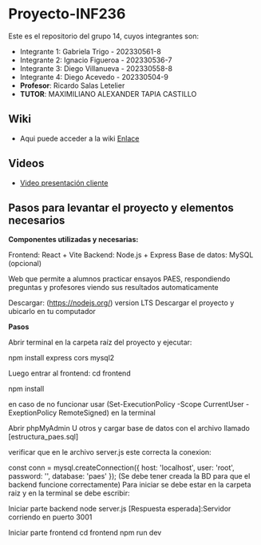 # Proyecto-INF236
Este es el repositorio del grupo 14, cuyos integrantes son:

* Integrante 1: Gabriela Trigo - 202330561-8
* Integrante 2: Ignacio Figueroa - 202330536-7
* Integrante 3: Diego Villanueva - 202330558-8
* Integrante 4: Diego Acevedo - 202330504-9
* **Profesor**: Ricardo Salas Letelier
* **TUTOR**: MAXIMILIANO ALEXANDER TAPIA CASTILLO

## Wiki
* Aqui puede acceder a la wiki [Enlace](https://gitlab.com/Diego_Villanueva/grupo14-2025-proyinf/-/wikis/home)

## Videos
* [Video presentación cliente](https://aula.usm.cl/mod/resource/view.php?id=6322574)

## Pasos para levantar el proyecto y elementos necesarios
**Componentes utilizadas y necesarias:**

Frontend: React + Vite
Backend: Node.js + Express
Base de datos: MySQL (opcional)

Web que permite a alumnos practicar ensayos PAES, respondiendo preguntas y profesores viendo sus resultados automaticamente

Descargar:
(https://nodejs.org/) version LTS
Descargar el proyecto y ubicarlo en tu computador

**Pasos**

Abrir terminal en la carpeta raíz del proyecto y ejecutar:

npm install express cors mysql2

Luego entrar al frontend: cd frontend

npm install

en caso de no funcionar usar (Set-ExecutionPolicy -Scope CurrentUser -ExeptionPolicy RemoteSigned) en la terminal

Abrir phpMyAdmin U otros y cargar base de datos con el archivo llamado [estructura_paes.sql]

verificar que en le archivo server.js este correcta la conexion:

const conn = mysql.createConnection({
  host: 'localhost',
  user: 'root',
  password: '',
  database: 'paes'
});
(Se debe tener creada la BD para que el backend funcione correctamente)
Para iniciar se debe estar en la carpeta raiz y en la terminal se debe escribir:

Iniciar parte backend
node server.js
[Respuesta esperada]:Servidor corriendo en puerto 3001

Iniciar parte frontend
cd frontend
npm run dev